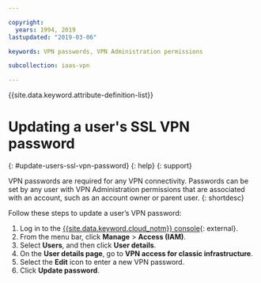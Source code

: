 ```yaml
---

copyright:
  years: 1994, 2019
lastupdated: "2019-03-06"

keywords: VPN passwords, VPN Administration permissions

subcollection: iaas-vpn

---
```


{{site.data.keyword.attribute-definition-list}}

# Updating a user's SSL VPN password
{: #update-users-ssl-vpn-password}
{: help}
{: support}

VPN passwords are required for any VPN connectivity. Passwords can be set by any user with VPN Administration permissions that are associated with an account, such as an account owner or parent user.
{: shortdesc}

Follow these steps to update a user’s VPN password:

1. Log in to the [{{site.data.keyword.cloud_notm}} console](https://{DomainName}/){: external}.
1. From the menu bar, click **Manage** &gt; **Access (IAM)**.
1. Select **Users**, and then click **User details**.
1. On the **User details page**, go to **VPN access for classic infrastructure**.
1. Select the **Edit** icon to enter a new VPN password.
1. Click **Update password**.
